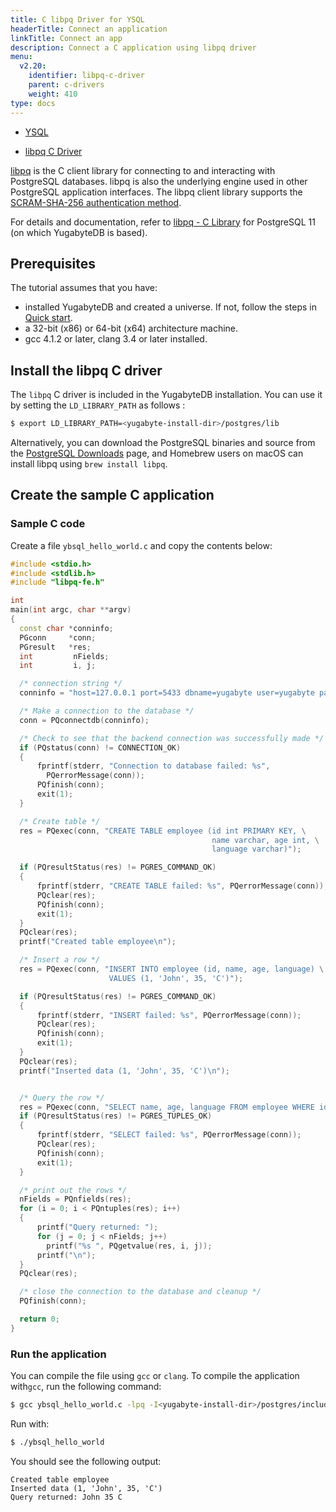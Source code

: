 ```yaml
---
title: C libpq Driver for YSQL
headerTitle: Connect an application
linkTitle: Connect an app
description: Connect a C application using libpq driver
menu:
  v2.20:
    identifier: libpq-c-driver
    parent: c-drivers
    weight: 410
type: docs
---
```


<ul class="nav nav-tabs-alt nav-tabs-yb">
  <li class="active">
    <a href="../ysql/" class="nav-link">
      YSQL
    </a>
  </li>
</ul>

<ul class="nav nav-tabs-alt nav-tabs-yb">
  <li >
    <a href="../ysql/" class="nav-link active">
      <i class="icon-postgres" aria-hidden="true"></i>
      libpq C Driver
    </a>
  </li>
</ul>

[libpq](https://www.postgresql.org/docs/11/libpq.html) is the C client library for connecting to and interacting with PostgreSQL databases. libpq is also the underlying engine used in other PostgreSQL application interfaces. The libpq client library supports the [SCRAM-SHA-256 authentication method](../../../secure/authentication/password-authentication/#scram-sha-256).

For details and documentation, refer to [libpq - C Library](https://www.postgresql.org/docs/11/libpq.html) for PostgreSQL 11 (on which YugabyteDB is based).

## Prerequisites

The tutorial assumes that you have:

- installed YugabyteDB and created a universe. If not, follow the steps in [Quick start](/preview/quick-start/macos/).
- a 32-bit (x86) or 64-bit (x64) architecture machine.
- gcc 4.1.2 or later, clang 3.4 or later installed.

## Install the libpq C driver

The `libpq` C driver is included in the YugabyteDB installation. You can use it by setting the `LD_LIBRARY_PATH` as follows :

```sh
$ export LD_LIBRARY_PATH=<yugabyte-install-dir>/postgres/lib
```

Alternatively, you can download the PostgreSQL binaries and source from the [PostgreSQL Downloads](https://www.postgresql.org/download/) page, and Homebrew users on macOS can install libpq using `brew install libpq`.

## Create the sample C application

### Sample C code

Create a file `ybsql_hello_world.c` and copy the contents below:

```cpp
#include <stdio.h>
#include <stdlib.h>
#include "libpq-fe.h"

int
main(int argc, char **argv)
{
  const char *conninfo;
  PGconn     *conn;
  PGresult   *res;
  int         nFields;
  int         i, j;

  /* connection string */
  conninfo = "host=127.0.0.1 port=5433 dbname=yugabyte user=yugabyte password=yugabyte";

  /* Make a connection to the database */
  conn = PQconnectdb(conninfo);

  /* Check to see that the backend connection was successfully made */
  if (PQstatus(conn) != CONNECTION_OK)
  {
      fprintf(stderr, "Connection to database failed: %s",
        PQerrorMessage(conn));
      PQfinish(conn);
      exit(1);
  }

  /* Create table */
  res = PQexec(conn, "CREATE TABLE employee (id int PRIMARY KEY, \
                                             name varchar, age int, \
                                             language varchar)");

  if (PQresultStatus(res) != PGRES_COMMAND_OK)
  {
      fprintf(stderr, "CREATE TABLE failed: %s", PQerrorMessage(conn));
      PQclear(res);
      PQfinish(conn);
      exit(1);
  }
  PQclear(res);
  printf("Created table employee\n");

  /* Insert a row */
  res = PQexec(conn, "INSERT INTO employee (id, name, age, language) \
                      VALUES (1, 'John', 35, 'C')");

  if (PQresultStatus(res) != PGRES_COMMAND_OK)
  {
      fprintf(stderr, "INSERT failed: %s", PQerrorMessage(conn));
      PQclear(res);
      PQfinish(conn);
      exit(1);
  }
  PQclear(res);
  printf("Inserted data (1, 'John', 35, 'C')\n");


  /* Query the row */
  res = PQexec(conn, "SELECT name, age, language FROM employee WHERE id = 1");
  if (PQresultStatus(res) != PGRES_TUPLES_OK)
  {
      fprintf(stderr, "SELECT failed: %s", PQerrorMessage(conn));
      PQclear(res);
      PQfinish(conn);
      exit(1);
  }

  /* print out the rows */
  nFields = PQnfields(res);
  for (i = 0; i < PQntuples(res); i++)
  {
      printf("Query returned: ");
      for (j = 0; j < nFields; j++)
        printf("%s ", PQgetvalue(res, i, j));
      printf("\n");
  }
  PQclear(res);

  /* close the connection to the database and cleanup */
  PQfinish(conn);

  return 0;
}
```

### Run the application

You can compile the file using `gcc` or `clang`.
To compile the application with`gcc`, run the following command:

```sh
$ gcc ybsql_hello_world.c -lpq -I<yugabyte-install-dir>/postgres/include -o ybsql_hello_world
```

Run with:

```sh
$ ./ybsql_hello_world
```

You should see the following output:

```output
Created table employee
Inserted data (1, 'John', 35, 'C')
Query returned: John 35 C
```
